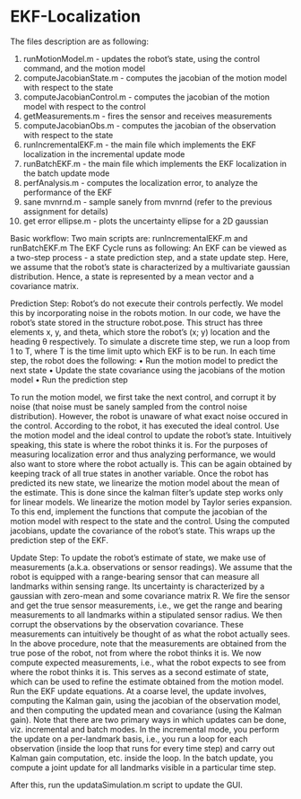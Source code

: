 # EKF-Localization

The files description are as following:

1. runMotionModel.m - updates the robot’s state, using the control command, and the motion model
2. computeJacobianState.m - computes the jacobian of the motion model
with respect to the state
3. computeJacobianControl.m - computes the jacobian of the motion model
with respect to the control
4. getMeasurements.m - fires the sensor and receives measurements
5. computeJacobianObs.m - computes the jacobian of the observation with
respect to the state
6. runIncrementalEKF.m - the main file which implements the EKF localization in the incremental update mode
7. runBatchEKF.m - the main file which implements the EKF localization in
the batch update mode
8. perfAnalysis.m - computes the localization error, to analyze the performance of the EKF
9. sane mvnrnd.m - sample sanely from mvnrnd (refer to the previous assignment for details)
10. get error ellipse.m - plots the uncertainty ellipse for a 2D gaussian


Basic workflow:
Two main scripts are: runIncrementalEKF.m  and runBatchEKF.m
The EKF Cycle runs as following:
An EKF can be viewed as a two-step process - a state prediction step, and a
state update step. Here, we assume that the robot’s state is characterized by
a multivariate gaussian distribution. Hence, a state is represented by a mean
vector and a covariance matrix.

Prediction Step:
Robot’s do not execute their controls perfectly. We model this by incorporating
noise in the robots motion. In our code, we have the robot’s state stored in the
structure robot.pose. This struct has three elements x, y, and theta, which
store the robot’s (x; y) location and the heading θ respectively.
To simulate a discrete time step, we run a loop from 1 to T, where T is the
time limit upto which EKF is to be run. In each time step, the robot does the
following:
• Run the motion model to predict the next state
• Update the state covariance using the jacobians of the motion model
• Run the prediction step 

To run the motion model, we first take the next control, and corrupt it by noise
(that noise must be sanely sampled from the control noise distribution). However, the robot is unaware of what exact noise occured in the control. According
to the robot, it has executed the ideal control. Use the motion model and the
ideal control to update the robot’s state. Intuitively speaking, this state is where
the robot thinks it is. For the purposes of measuring localization error and thus
analyzing performance, we would also want to store where the robot actually is.
This can be again obtained by keeping track of all true states in another
variable.
Once the robot has predicted its new state, we linearize the motion model
about the mean of the estimate. This is done since the kalman filter’s update
step works only for linear models. We linearize the motion model by Taylor
series expansion. To this end, implement the functions
that compute the jacobian of the motion model with respect to the state and
the control.
Using the computed jacobians, update the covariance of the robot’s state. This
wraps up the prediction step of the EKF.

Update Step:
To update the robot’s estimate of state, we make use of measurements (a.k.a.
observations or sensor readings). We assume that the robot is equipped with a
range-bearing sensor that can measure all landmarks within sensing range. Its
uncertainty is characterized by a gaussian with zero-mean and some covariance
matrix R. We fire the sensor and get the true sensor measurements, i.e., we get the range
and bearing measurements to all landmarks within a stipulated sensor radius.
We then corrupt the observations by the observation covariance. These measurements can intuitively be thought of as what the robot actually sees.
In the above procedure, note that the measurements are obtained from the true
pose of the robot, not from where the robot thinks it is.
We now compute expected measurements, i.e., what the robot expects to see from
where the robot thinks it is. This serves as a second estimate of state, which can
be used to refine the estimate obtained from the motion model.
Run the EKF update equations. At a coarse level, the update involves,
computing the Kalman gain, using the jacobian of the observation model, and
then computing the updated mean and covariance (using the Kalman gain).
Note that there are two primary ways in which updates can be done, viz. incremental and batch modes. In the incremental mode, you perform the update on a per-landmark basis, i.e., you run a loop for each observation (inside the
loop that runs for every time step) and carry out Kalman gain computation,
etc. inside the loop. In the batch update, you compute a joint update for all
landmarks visible in a particular time step. 

After this, run the updataSimulation.m script to update the GUI.
